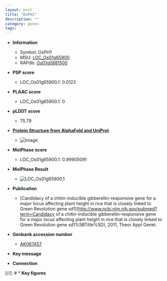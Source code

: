```yaml
---
layout: post
title: "OsPH1"
description: ""
category: genes
tags: 
---
```


* **Information**  
    + Symbol: OsPH1  
    + MSU: [LOC_Os01g65900](http://rice.plantbiology.msu.edu/cgi-bin/ORF_infopage.cgi?orf=LOC_Os01g65900)  
    + RAPdb: [Os01g0881500](http://rapdb.dna.affrc.go.jp/viewer/gbrowse_details/irgsp1?name=Os01g0881500)  

* **PSP score**  
    + LOC_Os01g65900.1: 0.0123 

* **PLAAC score**  
    + LOC_Os01g65900.1: 0 

* **pLDDT score**
    + 75.79

* **[Protein Structure from AlphaFold and UniProt](https://www.uniprot.org/uniprotkb/Q8RZQ6/entry#structure)**
    + ![image](https://ricepsp.github.io/images/Q8/AF-Q8RZQ6-F1.png)

* **MolPhase score**
    + LOC_Os01g65900.1: 0.99905091

* **MolPhase Result**
    + ![LOC_Os01g65900.1](https://304243504.github.io/Pictures/LOC_Os01g/LOC_Os01g65900.1.png)

* **Publication**  
    + [Candidacy of a chitin-inducible gibberellin-responsive gene for a major locus affecting plant height in rice that is closely linked to Green Revolution gene sd1](http://www.ncbi.nlm.nih.gov/pubmed?term=Candidacy of a chitin-inducible gibberellin-responsive gene for a major locus affecting plant height in rice that is closely linked to Green Revolution gene sd1%5BTitle%5D), 2011, Theor Appl Genet.

* **Genbank accession number**  
    + [AK067457](http://www.ncbi.nlm.nih.gov/nuccore/AK067457)

* **Key message**  

* **Connection**  

[//]: # * **Key figures**  


